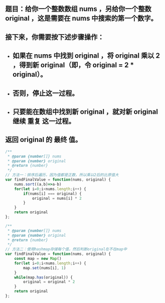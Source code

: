 ## 题目：给你一个整数数组 nums ，另给你一个整数 original ，这是需要在 nums 中搜索的第一个数字。

## 接下来，你需要按下述步骤操作：

- ## 如果在 nums 中找到 original ，将 original 乘以 2 ，得到新 original（即，令 original = 2 * original）。
- ## 否则，停止这一过程。
- ## 只要能在数组中找到新 original ，就对新 original 继续 重复 这一过程。
## 返回 original 的 最终 值。

```js
/**
 * @param {number[]} nums
 * @param {number} original
 * @return {number}
 */
// 方法一：排序后遍历，因为值都是正数，所以乘以2后的比原值大
var findFinalValue = function(nums, original) {
    nums.sort((a,b)=>a-b)
    for(let i=0;i<nums.length;i++) {
        if(nums[i] === original) {
            original = nums[i] * 2
        }
    }
    return original
};
```

```js
/**
 * @param {number[]} nums
 * @param {number} original
 * @return {number}
 */
// 方法二：使用hashmap存储每个值，然后判断original在不在map中
var findFinalValue = function(nums, original) {
    const map = new Map()
    for(let i=0;i<nums.length;i++) {
        map.set(nums[i], 1)
    }
    while(map.has(original)) {
        original = original * 2
    }
    return original
};
```